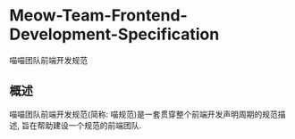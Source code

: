 # Meow-Team-Frontend-Development-Specification
喵喵团队前端开发规范

## 概述

喵喵团队前端开发规范(简称: 喵规范)是一套贯穿整个前端开发声明周期的规范描述, 旨在帮助建设一个规范的前端团队.
